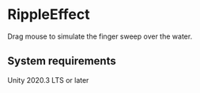 # RippleEffect
Drag mouse to simulate the finger sweep over the water.
## System requirements
Unity 2020.3 LTS or later